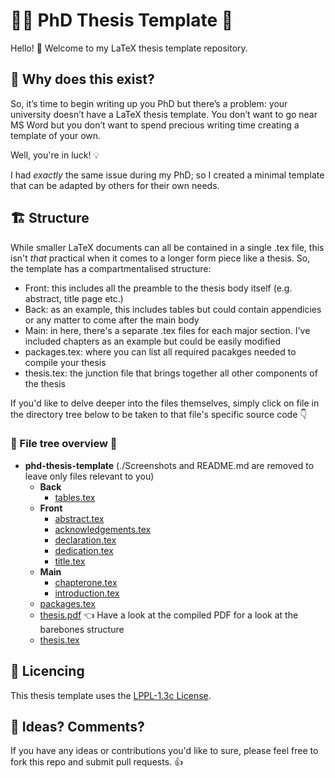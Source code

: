 # :student: PhD Thesis Template :open_book:

Hello! :wave: Welcome to my LaTeX thesis template repository. 

## :thinking: Why does this exist?

So, it’s time to begin writing up you PhD but there’s a problem: your university doesn’t have a LaTeX thesis template. You don’t want to go near MS Word but you don’t want to spend precious writing time creating a template of your own.

Well, you're in luck! 💡

I had _exactly_ the same issue during my PhD; so I created a minimal template that can be adapted by others for their own needs.

## :building_construction: Structure

While smaller LaTeX documents can all be contained in a single .tex file, this isn't _that_ practical when it comes to a longer form piece like a thesis. So, the template has a compartmentalised structure:

- Front: this includes all the preamble to the thesis body itself (e.g. abstract, title page etc.)
- Back: as an example, this includes tables but could contain appendicies or any matter to come after the main body
- Main: in here, there's a separate .tex files for each major section. I've included chapters as an example but could be easily modified
- packages.tex: where you can list all required pacakges needed to compile your thesis
- thesis.tex: the junction file that brings together all other components of the thesis

If you'd like to delve deeper into the files themselves, simply click on file in the directory tree below to be taken to that file's specific source code 👇

### :evergreen_tree: File tree overview :open_file_folder:

- __phd\-thesis\-template__ (./Screenshots and README.md are removed to leave only files relevant to you)
   - __Back__
     - [tables.tex](Back/tables.tex)
   - __Front__
     - [abstract.tex](Front/abstract.tex)
     - [acknowledgements.tex](Front/acknowledgements.tex)
     - [declaration.tex](Front/declaration.tex)
     - [dedication.tex](Front/dedication.tex)
     - [title.tex](Front/title.tex)
   - __Main__
     - [chapterone.tex](Main/chapterone.tex)
     - [introduction.tex](Main/introduction.tex)
   - [packages.tex](packages.tex)
   - [thesis.pdf](thesis.pdf) :point_left: Have a look at the compiled PDF for a look at the barebones structure
   - [thesis.tex](thesis.tex)

## :memo: Licencing 

This thesis template uses the [LPPL-1.3c License](https://www.latex-project.org/lppl/lppl-1-3c/).

## :thought_balloon: Ideas? Comments?

If you have any ideas or contributions you'd like to sure, please feel free to fork this repo and submit pull requests. 👍

